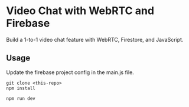 # Video Chat with WebRTC and Firebase

Build a 1-to-1 video chat feature with WebRTC, Firestore, and JavaScript. 

## Usage

Update the firebase project config in the main.js file. 

```
git clone <this-repo>
npm install

npm run dev
```
